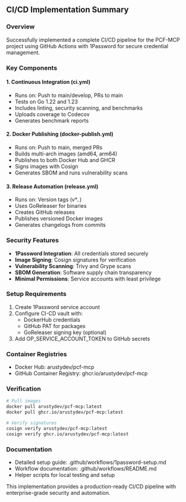 ## CI/CD Implementation Summary

### Overview
Successfully implemented a complete CI/CD pipeline for the PCF-MCP project using GitHub Actions with 1Password for secure credential management.

### Key Components

#### 1. Continuous Integration (ci.yml)
- Runs on: Push to main/develop, PRs to main
- Tests on Go 1.22 and 1.23
- Includes linting, security scanning, and benchmarks
- Uploads coverage to Codecov
- Generates benchmark reports

#### 2. Docker Publishing (docker-publish.yml)
- Runs on: Push to main, merged PRs
- Builds multi-arch images (amd64, arm64)
- Publishes to both Docker Hub and GHCR
- Signs images with Cosign
- Generates SBOM and runs vulnerability scans

#### 3. Release Automation (release.yml)
- Runs on: Version tags (v*.*.*)
- Uses GoReleaser for binaries
- Creates GitHub releases
- Publishes versioned Docker images
- Generates changelogs from commits

### Security Features
- **1Password Integration**: All credentials stored securely
- **Image Signing**: Cosign signatures for verification
- **Vulnerability Scanning**: Trivy and Grype scans
- **SBOM Generation**: Software supply chain transparency
- **Minimal Permissions**: Service accounts with least privilege

### Setup Requirements
1. Create 1Password service account
2. Configure CI-CD vault with:
   - DockerHub credentials
   - GitHub PAT for packages
   - GoReleaser signing key (optional)
3. Add OP_SERVICE_ACCOUNT_TOKEN to GitHub secrets

### Container Registries
- Docker Hub: arustydev/pcf-mcp
- GitHub Container Registry: ghcr.io/arustydev/pcf-mcp

### Verification
```bash
# Pull images
docker pull arustydev/pcf-mcp:latest
docker pull ghcr.io/arustydev/pcf-mcp:latest

# Verify signatures
cosign verify arustydev/pcf-mcp:latest
cosign verify ghcr.io/arustydev/pcf-mcp:latest
```

### Documentation
- Detailed setup guide: .github/workflows/1password-setup.md
- Workflow documentation: .github/workflows/README.md
- Helper scripts for local testing and setup

This implementation provides a production-ready CI/CD pipeline with enterprise-grade security and automation.
